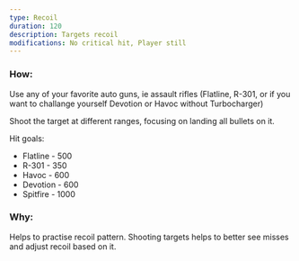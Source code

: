```yaml
---
type: Recoil
duration: 120
description: Targets recoil
modifications: No critical hit, Player still
---
```


### How:

Use any of your favorite auto guns, ie assault rifles (Flatline, R-301, or if you want to challange yourself Devotion or Havoc without Turbocharger)

Shoot the target at different ranges, focusing on landing all bullets on it.

Hit goals:

- Flatline - 500
- R-301 - 350
- Havoc - 600
- Devotion - 600
- Spitfire - 1000

### Why:

Helps to practise recoil pattern. Shooting targets helps to better see misses and adjust recoil based on it.
